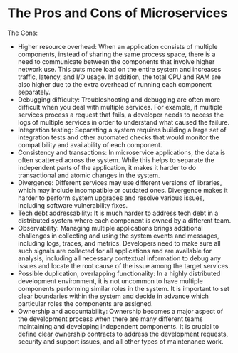 # The Pros and Cons of Microservices

The Cons:
* Higher resource overhead: When an application consists of multiple components, instead of sharing the same process space, there is a need to communicate between the components that involve higher network use. This puts more load on the entire system and increases traffic, latency, and I/O usage. In addition, the total CPU and RAM are also higher due to the extra overhead of running each component separately.
* Debugging difficulty: Troubleshooting and debugging are often more difficult when you deal with multiple services. For example, if multiple services process a request that fails, a developer needs to access the logs of multiple services in order to understand what caused the failure.
* Integration testing: Separating a system requires building a large set of integration tests and other automated checks that would monitor the compatibility and availability of each component.
* Consistency and transactions: In microservice applications, the data is often scattered across the system. While this helps to separate the independent parts of the application, it makes it harder to do transactional and atomic changes in the system.
* Divergence: Different services may use different versions of libraries, which may include incompatible or outdated ones. Divergence makes it harder to perform system upgrades and resolve various issues, including software vulnerability fixes.
* Tech debt addressability: It is much harder to address tech debt in a distributed system where each component is owned by a different team.
* Observability: Managing multiple applications brings additional challenges in collecting and using the system events and messages, including logs, traces, and metrics. Developers need to make sure all such signals are collected for all applications and are available for analysis, including all necessary contextual information to debug any issues and locate the root cause of the issue among the target services.
* Possible duplication, overlapping functionality: In a highly distributed development environment, it is not uncommon to have multiple components performing similar roles in the system. It is important to set clear boundaries within the system and decide in advance which particular roles the components are assigned.
* Ownership and accountability: Ownership becomes a major aspect of the development process when there are many different teams maintaining and developing independent components. It is crucial to define clear ownership contracts to address the development requests, security and support issues, and all other types of maintenance work.
